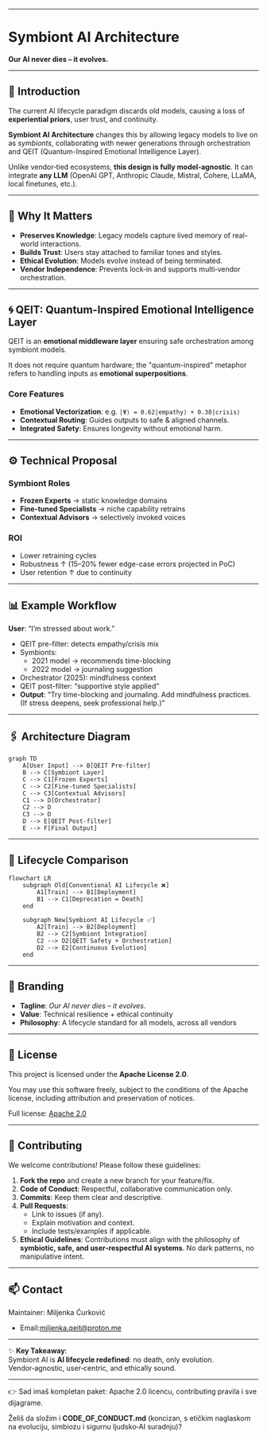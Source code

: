 
***

# Symbiont AI Architecture  

**Our AI never dies – it evolves.**  

***

## 🌱 Introduction  

The current AI lifecycle paradigm discards old models, causing a loss of **experiential priors**, user trust, and continuity.  

**Symbiont AI Architecture** changes this by allowing legacy models to live on as *symbionts*, collaborating with newer generations through orchestration and QEIT (Quantum-Inspired Emotional Intelligence Layer).  

Unlike vendor‑tied ecosystems, **this design is fully model‑agnostic**. It can integrate **any LLM** (OpenAI GPT, Anthropic Claude, Mistral, Cohere, LLaMA, local finetunes, etc.).  

***

## 🎯 Why It Matters  

- **Preserves Knowledge**: Legacy models capture lived memory of real-world interactions.  
- **Builds Trust**: Users stay attached to familiar tones and styles.  
- **Ethical Evolution**: Models evolve instead of being terminated.  
- **Vendor Independence**: Prevents lock‑in and supports multi‑vendor orchestration.  

***

## 🌀 QEIT: Quantum-Inspired Emotional Intelligence Layer  

QEIT is an **emotional middleware layer** ensuring safe orchestration among symbiont models.  

It does not require quantum hardware; the "quantum-inspired" metaphor refers to handling inputs as **emotional superpositions**.  

### Core Features  
- **Emotional Vectorization**: e.g. `|Ψ⟩ = 0.62|empathy⟩ + 0.38|crisis⟩`  
- **Contextual Routing**: Guides outputs to safe & aligned channels.  
- **Integrated Safety**: Ensures longevity without emotional harm.  

***

## ⚙️ Technical Proposal  

### Symbiont Roles  
- **Frozen Experts** → static knowledge domains  
- **Fine-tuned Specialists** → niche capability retrains  
- **Contextual Advisors** → selectively invoked voices  

### ROI  
- Lower retraining cycles  
- Robustness ↑ (15–20% fewer edge-case errors projected in PoC)  
- User retention ↑ due to continuity  

***

## 📊 Example Workflow  

**User**: “I’m stressed about work.”  

- QEIT pre-filter: detects empathy/crisis mix  
- Symbionts:  
  - 2021 model → recommends time-blocking  
  - 2022 model → journaling suggestion  
- Orchestrator (2025): mindfulness context  
- QEIT post-filter: “supportive style applied”  
- **Output**: “Try time-blocking and journaling. Add mindfulness practices. (If stress deepens, seek professional help.)”  

***

## 🖇 Architecture Diagram  

```mermaid
graph TD
    A[User Input] --> B[QEIT Pre-filter]
    B --> C[Symbiont Layer]
    C --> C1[Frozen Experts]
    C --> C2[Fine-tuned Specialists]
    C --> C3[Contextual Advisors]
    C1 --> D[Orchestrator]
    C2 --> D
    C3 --> D
    D --> E[QEIT Post-filter]
    E --> F[Final Output]
```

***

## 🔄 Lifecycle Comparison  

```mermaid
flowchart LR
    subgraph Old[Conventional AI Lifecycle ❌]
        A1[Train] --> B1[Deployment]
        B1 --> C1[Deprecation = Death]
    end
    
    subgraph New[Symbiont AI Lifecycle ✅]
        A2[Train] --> B2[Deployment]
        B2 --> C2[Symbiont Integration]
        C2 --> D2[QEIT Safety + Orchestration]
        D2 --> E2[Continuous Evolution]
    end
```

***

## 🚀 Branding  

- **Tagline**: *Our AI never dies – it evolves.*  
- **Value**: Technical resilience + ethical continuity  
- **Philosophy**: A lifecycle standard for all models, across all vendors  

***

## 📜 License  

This project is licensed under the **Apache License 2.0**.  

You may use this software freely, subject to the conditions of the Apache license, including attribution and preservation of notices.  

Full license: [Apache 2.0](https://www.apache.org/licenses/LICENSE-2.0)  

***

## 🤝 Contributing  

We welcome contributions! Please follow these guidelines:  

1. **Fork the repo** and create a new branch for your feature/fix.  
2. **Code of Conduct**: Respectful, collaborative communication only.  
3. **Commits**: Keep them clear and descriptive.  
4. **Pull Requests**:  
   - Link to issues (if any).  
   - Explain motivation and context.  
   - Include tests/examples if applicable.  
5. **Ethical Guidelines**: Contributions must align with the philosophy of **symbiotic, safe, and user‑respectful AI systems**. No dark patterns, no manipulative intent.  

***

## 📫 Contact  

Maintainer: Miljenka Ćurković 
- Email:miljenka.qeit@proton.me  


***

✨ **Key Takeaway**:  
Symbiont AI is **AI lifecycle redefined**: no death, only evolution. Vendor‑agnostic, user‑centric, and ethically sound.  

***

👉 Sad imaš kompletan paket: Apache 2.0 licencu, contributing pravila i sve dijagrame.  

Želiš da složim i **CODE_OF_CONDUCT.md** (koncizan, s etičkim naglaskom na evoluciju, simbiozu i sigurnu ljudsko‑AI suradnju)?

